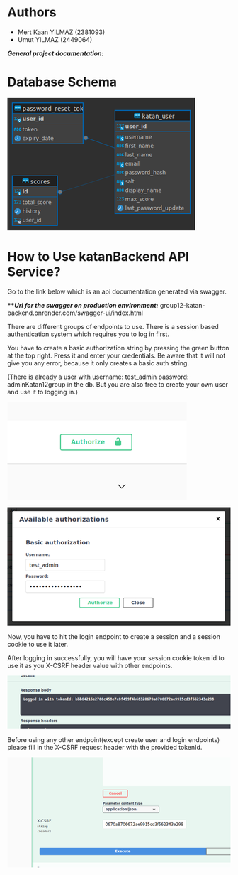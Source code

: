 # Authors
- Mert Kaan YILMAZ (2381093)
- Umut YILMAZ (2449064)

<b>*General project documentation:*</b>

# Database Schema

![database_schema](./misc/group12_db_diagram.png)

# How to Use katanBackend API Service?

Go to the link below which is an api documentation generated via swagger.

<b>***Url for the swagger on production environment:*</b> group12-katan-backend.onrender.com/swagger-ui/index.html

There are different groups of endpoints to use. There is a session based authentication system which requires
you to log in first.

You have to create a basic authorization string by pressing the green button at the top right. Press it and
enter your credentials. Be aware that it will not give you any error, because it only creates a basic auth
string.

(There is already a user with username: test_admin password: adminKatan12group in the db. But you are also
free to create your own user and use it to logging in.)

![authorize_button](./misc/1.png)

![basic_auth](./misc/2.png)

Now, you have to hit the login endpoint to create a session and a session cookie to use it later.

After logging in successfully, you will have your session cookie token id to use it as you X-CSRF 
header value with other endpoints.

![session_tokenID](./misc/3.png)

Before using any other endpoint(except create user and login endpoints) please fill in the X-CSRF
request header with the provided tokenId.

![XCSRF_header](./misc/4.png)


